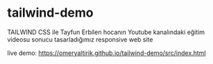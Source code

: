 # tailwind-demo
TAILWIND CSS ile Tayfun Erbilen hocanın Youtube kanalındaki eğitim videosu sonucu tasarladığımız responsive web site

live demo:  https://omeryaltirik.github.io/tailwind-demo/src/index.html
